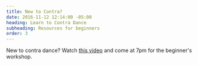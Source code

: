 ```yaml
---
title: New to Contra?
date: 2016-11-12 12:14:00 -05:00
heading: Learn to Contra Dance
subheading: Resources for beginners
order: 3
---
```


New to contra dance? Watch [this video](#) and come at 7pm for the beginner's workshop.
